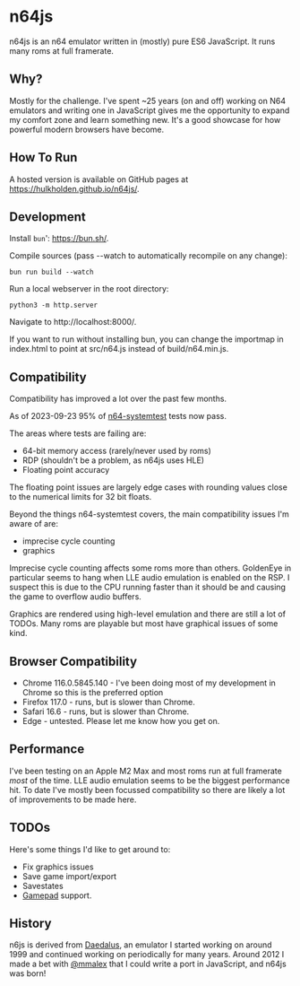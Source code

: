 # n64js

n64js is an n64 emulator written in (mostly) pure ES6 JavaScript. It runs many roms at full framerate.

## Why?

Mostly for the challenge. I've spent ~25 years (on and off) working on N64 emulators and writing one in JavaScript gives me the opportunity to expand my comfort zone and learn something new. It's a good showcase for how powerful modern browsers have become.

## How To Run

A hosted version is available on GitHub pages at https://hulkholden.github.io/n64js/.

## Development

Install `bun`': https://bun.sh/.

Compile sources (pass --watch to automatically recompile on any change):

```
bun run build --watch
```

Run a local webserver in the root directory:

```
python3 -m http.server
```

Navigate to http://localhost:8000/.

If you want to run without installing bun, you can change the importmap in index.html to point at src/n64.js instead of build/n64.min.js.

## Compatibility

Compatibility has improved a lot over the past few months.

As of 2023-09-23 95% of [n64-systemtest](https://github.com/lemmy-64/n64-systemtest) tests now pass. 

The areas where tests are failing are:

* 64-bit memory access (rarely/never used by roms)
* RDP (shouldn't be a problem, as n64js uses HLE)
* Floating point accuracy

The floating point issues are largely edge cases with rounding values close to the numerical limits for 32 bit floats.

Beyond the things n64-systemtest covers, the main compatibility issues I'm aware of are:

* imprecise cycle counting
* graphics

Imprecise cycle counting affects some roms more than others. GoldenEye in particular seems to hang when LLE audio emulation is enabled on the RSP.
I suspect this is due to the CPU running faster than it should be and causing the game to overflow audio buffers.

Graphics are rendered using high-level emulation and there are still a lot of TODOs. Many roms are playable but most have graphical issues of some kind.

## Browser Compatibility

* Chrome 116.0.5845.140 - I've been doing most of my development in Chrome so this is the preferred option
* Firefox 117.0 - runs, but is slower than Chrome.
* Safari 16.6 - runs, but is slower than Chrome.
* Edge - untested. Please let me know how you get on.

## Performance

I've been testing on an Apple M2 Max and most roms run at full framerate *most* of the time.
LLE audio emulation seems to be the biggest performance hit. To date I've mostly been focussed compatibility so there are likely a lot of improvements to be made here. 

## TODOs

Here's some things I'd like to get around to:

* Fix graphics issues
* Save game import/export
* Savestates
* [Gamepad](https://developer.mozilla.org/en-US/docs/Web/API/Gamepad_API/Using_the_Gamepad_API) support.

## History

n6js is derived from [Daedalus](https://github.com/hulkholden/daedalus), an emulator I started working on around 1999 and continued working on periodically for many years.
Around 2012 I made a bet with [@mmalex](https://github.com/mmalex) that I could write a port in JavaScript, and n64js was born!